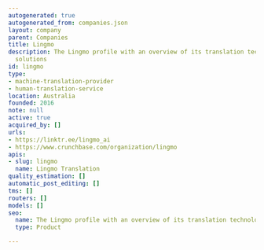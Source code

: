 ```yaml
---
autogenerated: true
autogenerated_from: companies.json
layout: company
parent: Companies
title: Lingmo
description: The Lingmo profile with an overview of its translation technologies and
  solutions
id: lingmo
type:
- machine-translation-provider
- human-translation-service
location: Australia
founded: 2016
note: null
active: true
acquired_by: []
urls:
- https://linktr.ee/lingmo_ai
- https://www.crunchbase.com/organization/lingmo
apis:
- slug: lingmo
  name: Lingmo Translation
quality_estimation: []
automatic_post_editing: []
tms: []
routers: []
models: []
seo:
  name: The Lingmo profile with an overview of its translation technologies and solutions
  type: Product

---
```


